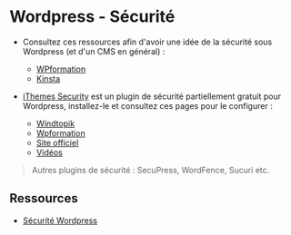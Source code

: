 <!-- HB, 23/10/2019 -->

# Wordpress - Sécurité

* Consultez ces ressources afin d'avoir une idée de la sécurité sous Wordpress (et d'un CMS en général) :
	* [WPformation](https://wpformation.com/11-rappels-securite-wordpress)
	* [Kinsta](https://kinsta.com/fr/blog/securite-wordpress)

* [iThemes Security](https://fr.wordpress.org/plugins/better-wp-security) est un plugin de sécurité partiellement gratuit pour Wordpress, installez-le et consultez ces pages pour le configurer :
	* [Windtopik](https://www.windtopik.fr/securiser-wordpress-ithemes-security)
	* [Wpformation](https://wpformation.com/plugin-itheme-security-wordpress)
	* [Site officiel](https://ithemes.com/security)
	* [Vidéos](https://www.google.com/search?q=iThemes+Security&source=lnms&tbm=vid&sa=X&ved=0ahUKEwitjLXW_9rkAhVIUxoKHSYwD8YQ_AUIESgB&biw=1920&bih=916)

> Autres plugins de sécurité : SecuPress, WordFence, Sucuri etc.

## Ressources 

* [Sécurité Wordpress](https://www.google.com/search?worpdress+s%C3%A9curit%C3%A9)
